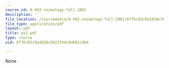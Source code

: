 ```yaml
---
course_id: 8-942-cosmology-fall-2001
description: ''
file_location: /coursemedia/8-942-cosmology-fall-2001/6f7bc82c0a1838c5622544c9d881cd64_ps2.pdf
file_type: application/pdf
layout: pdf
title: ps2.pdf
type: course
uid: 6f7bc82c0a1838c5622544c9d881cd64

---
```

None